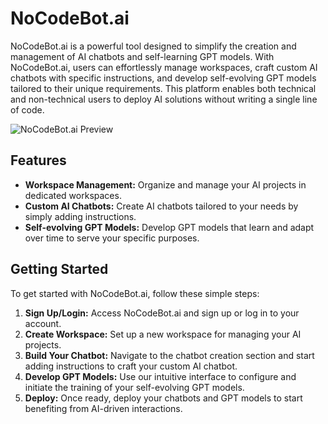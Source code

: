 
# NoCodeBot.ai

NoCodeBot.ai is a powerful tool designed to simplify the creation and management of AI chatbots and self-learning GPT models. With NoCodeBot.ai, users can effortlessly manage workspaces, craft custom AI chatbots with specific instructions, and develop self-evolving GPT models tailored to their unique requirements. This platform enables both technical and non-technical users to deploy AI solutions without writing a single line of code.

![NoCodeBot.ai Preview](https://i.ibb.co/L06VyVW/Github-Prreview.png)

## Features

- **Workspace Management:** Organize and manage your AI projects in dedicated workspaces.
- **Custom AI Chatbots:** Create AI chatbots tailored to your needs by simply adding instructions.
- **Self-evolving GPT Models:** Develop GPT models that learn and adapt over time to serve your specific purposes.

## Getting Started

To get started with NoCodeBot.ai, follow these simple steps:

1. **Sign Up/Login:** Access NoCodeBot.ai and sign up or log in to your account.
2. **Create Workspace:** Set up a new workspace for managing your AI projects.
3. **Build Your Chatbot:** Navigate to the chatbot creation section and start adding instructions to craft your custom AI chatbot.
4. **Develop GPT Models:** Use our intuitive interface to configure and initiate the training of your self-evolving GPT models.
5. **Deploy:** Once ready, deploy your chatbots and GPT models to start benefiting from AI-driven interactions.